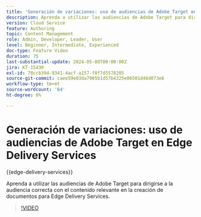 ```yaml
---
title: 'Generación de variaciones: uso de audiencias de Adobe Target en Edge Delivery Services'
description: Aprenda a utilizar las audiencias de Adobe Target para dirigirse a la audiencia correcta con el contenido relevante en la creación de documentos para Edge Delivery Services.
version: Cloud Service
feature: Authoring
topic: Content Management
role: Admin, Developer, Leader, User
level: Beginner, Intermediate, Experienced
doc-type: Feature Video
duration: 75
last-substantial-update: 2024-05-08T00:00:00Z
jira: KT-15430
exl-id: 78ccb394-9341-4acf-a157-f0f7d5578205
source-git-commit: caee59e03da7905b1d57b4325e06501d46d073e6
workflow-type: tm+mt
source-wordcount: '64'
ht-degree: 0%

---
```


# Generación de variaciones: uso de audiencias de Adobe Target en Edge Delivery Services

{{edge-delivery-services}}

Aprenda a utilizar las audiencias de Adobe Target para dirigirse a la audiencia correcta con el contenido relevante en la creación de documentos para Edge Delivery Services.

>[!VIDEO](https://video.tv.adobe.com/v/3428792/?learn=on)
